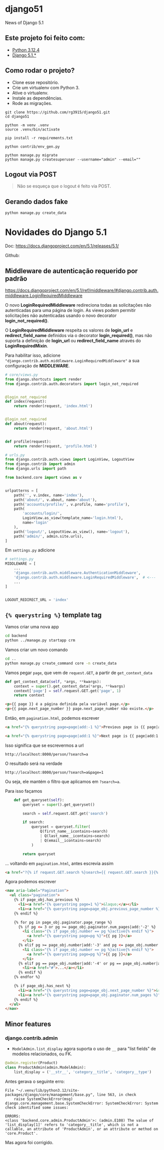 # django51

News of Django 5.1

## Este projeto foi feito com:

* [Python 3.12.4](https://www.python.org/)
* [Django 5.1.*](https://www.djangoproject.com/)

## Como rodar o projeto?

* Clone esse repositório.
* Crie um virtualenv com Python 3.
* Ative o virtualenv.
* Instale as dependências.
* Rode as migrações.

```
git clone https://github.com/rg3915/django51.git
cd django51

python -m venv .venv
source .venv/bin/activate

pip install -r requirements.txt

python contrib/env_gen.py

python manage.py migrate
python manage.py createsuperuser --username="admin" --email=""
```

## Logout via POST

> Não se esqueça que o logout é feito via POST.

## Gerando dados fake

```
python manage.py create_data
```

# Novidades do Django 5.1

Doc: https://docs.djangoproject.com/en/5.1/releases/5.1/

Github: 


## Middleware de autenticação requerido por padrão

https://docs.djangoproject.com/en/5.1/ref/middleware/#django.contrib.auth.middleware.LoginRequiredMiddleware

O novo **LoginRequiredMiddleware** redireciona todas as solicitações não autenticadas para uma página de login. As views podem permitir solicitações não autenticadas usando o novo decorator **login_not_required()**.

O **LoginRequiredMiddleware** respeita os valores de **login_url** e **redirect_field_name** definidos via o decorator **login_required()**, mas não suporta a definição de **login_url** ou **redirect_field_name** através do **LoginRequiredMixin**.

Para habilitar isso, adicione `"django.contrib.auth.middleware.LoginRequiredMiddleware"` a sua configuração de **MIDDLEWARE**.


```python
# core/views.py
from django.shortcuts import render
from django.contrib.auth.decorators import login_not_required


@login_not_required
def index(request):
    return render(request, 'index.html')


@login_not_required
def about(request):
    return render(request, 'about.html')


def profile(request):
    return render(request, 'profile.html')
```

```python
# urls.py
from django.contrib.auth.views import LoginView, LogoutView
from django.contrib import admin
from django.urls import path

from backend.core import views as v


urlpatterns = [
    path('', v.index, name='index'),
    path('about/', v.about, name='about'),
    path('accounts/profile/', v.profile, name='profile'),
    path(
        'accounts/login/',
        LoginView.as_view(template_name='login.html'),
        name='login'
    ),
    path('logout/', LogoutView.as_view(), name='logout'),
    path('admin/', admin.site.urls),
]
```


Em `settings.py` adicione

```python
# settings.py
MIDDLEWARE = [
    ...
    'django.contrib.auth.middleware.AuthenticationMiddleware',
    'django.contrib.auth.middleware.LoginRequiredMiddleware',  # <---
    ...
]


LOGOUT_REDIRECT_URL = 'index'
```

## `{% querystring %}` template tag


Vamos criar uma nova app

```bash
cd backend
python ../manage.py startapp crm
```

Vamos criar um novo comando

```bash
cd ..
python manage.py create_command core -n create_data
```

Vamos pegar `page`, que vem de `request.GET`, a partir de `get_context_data`

```python
def get_context_data(self, *args, **kwargs):
    context = super().get_context_data(*args, **kwargs)
    context['page'] = self.request.GET.get('page', 1)
    return context
```

```html
<p>{{ page }} é a página definida pela variável page.</p>
<p>{{ page.next_page_number }} page.next_page_number não existe.</p>
```

Então, em `pagination.html`, podemos escrever

```html
<a href="{% querystring page=page|add:-1 %}">Previous page is {{ page|add:-1 }}</a>

<a href="{% querystring page=page|add:1 %}">Next page is {{ page|add:1 }}</a>
```

Isso significa que se escrevermos a url

```
http://localhost:8000/person/?search=a
```

O resultado será na verdade

```
http://localhost:8000/person/?search=a&page=1
```

Ou seja, ele mantém o filtro que aplicamos em `?search=a`.

Para isso façamos

```python
    def get_queryset(self):
        queryset = super().get_queryset()

        search = self.request.GET.get('search')

        if search:
            queryset = queryset.filter(
                Q(first_name__icontains=search)
                | Q(last_name__icontains=search)
                | Q(email__icontains=search)
            )

        return queryset
```

... voltando em `pagination.html`, antes escrevia assim

```html
<a href="?{% if request.GET.search %}search={{ request.GET.search }}{% endif %}&page={{ pg }}">
```

Agora podemos escrever

```html
<nav aria-label="Pagination">
  <ul class="pagination">
    {% if page_obj.has_previous %}
      <li><a href="{% querystring page=1 %}">&laquo;</a></li>
      <li><a href="{% querystring page=page_obj.previous_page_number %}">&lsaquo;</a></li>
    {% endif %}

    {% for pg in page_obj.paginator.page_range %}
      {% if pg <= 3 or pg >= page_obj.paginator.num_pages|add:'-2' %}
        <li class="{% if page_obj.number == pg %}active{% endif %}">
          <a href="{% querystring page=pg %}">{{ pg }}</a>
        </li>
      {% elif pg >= page_obj.number|add:'-3' and pg <= page_obj.number|add:'3' %}
        <li class="{% if page_obj.number == pg %}active{% endif %}">
          <a href="{% querystring page=pg %}">{{ pg }}</a>
        </li>
      {% elif pg == page_obj.number|add:'-4' or pg == page_obj.number|add:'4' %}
        <li><a href="#">...</a></li>
      {% endif %}
    {% endfor %}

    {% if page_obj.has_next %}
      <li><a href="{% querystring page=page_obj.next_page_number %}">&rsaquo;</a></li>
      <li><a href="{% querystring page=page_obj.paginator.num_pages %}">&raquo;</a></li>
    {% endif %}
  </ul>
</nav>
```

## Minor features

### django.contrib.admin

* `ModelAdmin.list_display` agora suporta o uso de `__` para "list fields" de modelos relacionados, ou FK.

```python
@admin.register(Product)
class ProductAdmin(admin.ModelAdmin):
    list_display = ('__str__', 'category__title', 'category__type')
```

Antes gerava o seguinte erro:

```
File "~/.venv/lib/python3.12/site-packages/django/core/management/base.py", line 563, in check
    raise SystemCheckError(msg)
django.core.management.base.SystemCheckError: SystemCheckError: System check identified some issues:

ERRORS:
<class 'backend.core.admin.ProductAdmin'>: (admin.E108) The value of 'list_display[1]' refers to 'category__title', which is not a callable, an attribute of 'ProductAdmin', or an attribute or method on 'core.Product'.
```

Mas agora foi corrigido.

